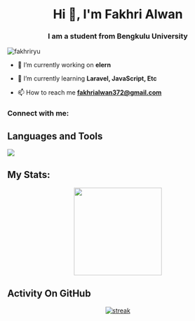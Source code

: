 <h1 align="center">Hi 👋, I'm Fakhri Alwan</h1>
<h3 align="center">I am a student from Bengkulu University</h3>

<p align="left"> <img src="https://komarev.com/ghpvc/?username=fakhriryu&label=Profile%20views&color=0e75b6&style=flat" alt="fakhriryu" /> </p>

- 🔭 I’m currently working on **elern**

- 🌱 I’m currently learning **Laravel, JavaScript, Etc**

- 📫 How to reach me **fakhrialwan372@gmail.com**

<h3 align="left">Connect with me:</h3>
<p align="left">
</p>

## Languages and Tools

<p align="left"> <a href=""><img src="https://skillicons.dev/icons?i=vscode,github,css,html,js,nodejs,laravel"> </a> </p>

## My Stats:
<p align="center">
<img height="200px" src="https://github-readme-stats.vercel.app/api?username=fakhriryu&hide_border=true&show_icons=true&count_private=true&theme=gruvbox&bg_color=151515">
</p>

## Activity On GitHub

<p align="center">
  <a href="https://github.com/FakhriRyu">      
<img title="stats" alt="streak" src="https://github-readme-streak-stats.herokuapp.com/?user=fakhriryu&theme=dark&hide_border=true&stroke=f53b3b"/>
</a> 
</p>
